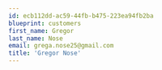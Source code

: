 ```yaml
---
id: ecb112dd-ac59-44fb-b475-223ea94fb2ba
blueprint: customers
first_name: Gregor
last_name: Nose
email: grega.nose25@gmail.com
title: 'Gregor Nose'
---
```

